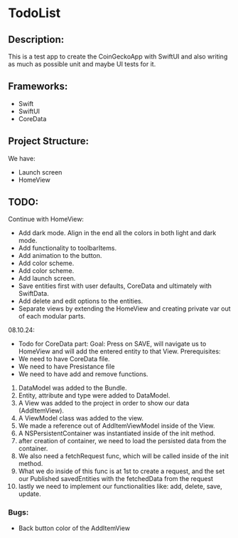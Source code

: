 # TodoList

## Description:
This is a test app to create the CoinGeckoApp with SwiftUI and also writing as much as possible unit and maybe UI tests for it.

## Frameworks:
- Swift
- SwiftUI
- CoreData

## Project Structure:
We have: 
- Launch screen
- HomeView

## TODO:
Continue with HomeView:
 - Add dark mode. Align in the end all the colors in both light and dark mode.
 - Add functionality to toolbarItems.
 - Add animation to the button.
 - Add color scheme.
 - Add color scheme.
 - Add launch screen.
 - Save entities first with user defaults, CoreData and ultimately with SwiftData.
 - Add delete and edit options to the entities.
 - Separate views by extending the HomeView and creating private var out of each modular parts.

08.10.24:
- Todo for CoreData part:
 Goal: Press on SAVE, will navigate us to HomeView and will add the entered entity to that View.
 Prerequisites:
 - We need to have CoreData file.
 - We need to have Presistance file
 - We need to have add and remove functions.
 
 1. DataModel was added to the Bundle.
 2. Entity, attribute and type were added to DataModel.
 3. A View was added to the project in order to show our data (AddItemView).
 4. A ViewModel class was added to the view.
 5. We made a reference out of AddItemViewModel inside of the View.
 6. A NSPersistentContainer was instantiated inside of the init method.
 7. after creation of container, we need to load the persisted data from the container.
 8. We also need a fetchRequest func, which will be called inside of the init method.
 9. What we do inside of this func is at 1st to create a request, and the set our Published savedEntities with the fetchedData from the request
 10. lastly we need to implement our functionalities like: add, delete, save, update.

### Bugs: 
 - Back button color of the AddItemView


